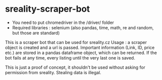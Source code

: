# sreality-scraper-bot

* You need to put chromedriver in the /driver/ folder
* Required libraries : selenium (also pandas, time, math, re and random, but those are standard)

This is a scraper bot that can be used for sreality.cz
Usage : a scraper object is created and a url is passed. Important information (Link, ID, price etc.) are stored in a pandas dataframe object, which can be returned. If the bot fails at any time, every listing until the very last one is saved.

This is just a proof of concept, it shouldn't be used without asking for permission from sreality. Stealing data is illegal.
